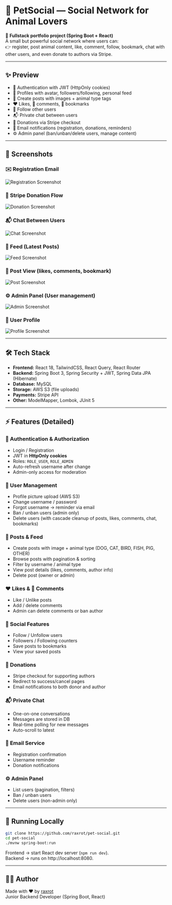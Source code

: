 # 🐾 PetSocial — Social Network for Animal Lovers

🚀 **Fullstack portfolio project (Spring Boot + React)**  
A small but powerful social network where users can:  
👉 register, post animal content, like, comment, follow, bookmark, chat with other users, and even donate to authors via Stripe.

---

## ✨ Preview

- 🔐 Authentication with JWT (HttpOnly cookies)
- 👤 Profiles with avatar, followers/following, personal feed
- 📝 Create posts with images + animal type tags
- ❤️ Likes, 💬 comments, 🔖 bookmarks
- 🤝 Follow other users
- 📬 Private chat between users
- 💸 Donations via Stripe checkout
- 📧 Email notifications (registration, donations, reminders)
- ⚙️ Admin panel (ban/unban/delete users, manage content)

---

## 📸 Screenshots

### ✉️ Registration Email
![Registration Screenshot](docs/screen1.png)

### 💸 Stripe Donation Flow
![Donation Screenshot](docs/screen2.png)

### 📬 Chat Between Users
![Chat Screenshot](docs/screen3.png)

### 📰 Feed (Latest Posts)
![Feed Screenshot](docs/screen4.png)

### 🐾 Post View (likes, comments, bookmark)
![Post Screenshot](docs/screen5.png)

### ⚙️ Admin Panel (User management)
![Admin Screenshot](docs/screen6.png)

### 👤 User Profile
![Profile Screenshot](docs/screen7.png)

---

## 🛠 Tech Stack

- **Frontend:** React 18, TailwindCSS, React Query, React Router
- **Backend:** Spring Boot 3, Spring Security + JWT, Spring Data JPA (Hibernate)
- **Database:** MySQL
- **Storage:** AWS S3 (file uploads)
- **Payments:** Stripe API
- **Other:** ModelMapper, Lombok, JUnit 5

---

## ⚡ Features (Detailed)

### 🔐 Authentication & Authorization
- Login / Registration
- JWT in **HttpOnly cookies**
- Roles: `ROLE_USER`, `ROLE_ADMIN`
- Auto-refresh username after change
- Admin-only access for moderation

### 👤 User Management
- Profile picture upload (AWS S3)
- Change username / password
- Forgot username → reminder via email
- Ban / unban users (admin only)
- Delete users (with cascade cleanup of posts, likes, comments, chat, bookmarks)

### 📝 Posts & Feed
- Create posts with image + animal type (DOG, CAT, BIRD, FISH, PIG, OTHER)
- Browse posts with pagination & sorting
- Filter by username / animal type
- View post details (likes, comments, author info)
- Delete post (owner or admin)

### ❤️ Likes & 💬 Comments
- Like / Unlike posts
- Add / delete comments
- Admin can delete comments or ban author

### 🔖 Social Features
- Follow / Unfollow users
- Followers / Following counters
- Save posts to bookmarks
- View your saved posts

### 💸 Donations
- Stripe checkout for supporting authors
- Redirect to success/cancel pages
- Email notifications to both donor and author

### 📬 Private Chat
- One-on-one conversations
- Messages are stored in DB
- Real-time polling for new messages
- Auto-scroll to latest

### 📧 Email Service
- Registration confirmation
- Username reminder
- Donation notifications

### ⚙️ Admin Panel
- List users (pagination, filters)
- Ban / unban users
- Delete users (non-admin only)

---

## 🚀 Running Locally

```bash
git clone https://github.com/raxrot/pet-social.git
cd pet-social
./mvnw spring-boot:run
```

Frontend → start React dev server (`npm run dev`).  
Backend → runs on http://localhost:8080.

---

## 👩‍💻 Author

Made with ❤️ by [raxrot](https://github.com/RaxRot)  
Junior Backend Developer (Spring Boot, React)
